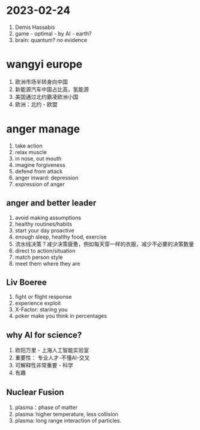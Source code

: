 # 2023-02-24
1. Demis Hassabis
2. game - optimal - by AI - earth?
3. brain: quantum? no evidence


# wangyi europe
1. 欧洲市场半转身向中国
2. 新能源汽车中国占比高，氢能源
3. 美国通过北约霸凌欧洲小国
4. 欧洲：北约 - 欧盟

# anger manage
1. take action
2. relax muscle
3. in nose, out mouth
4. imagine forgiveness
5. defend from attack
6. anger inward: depression
7. expression of anger

## anger and better leader
1. avoid making assumptions
2. healthy routines/habits
3. start your day proactive
4. enough sleep, healthy food, exercise
5. 流水线决策？减少决策疲惫，例如每天穿一样的衣服，减少不必要的决策数量
6. direct to action/situation
7. match person style
8. meet them where they are


## Liv Boeree
1. fight or flight response
2. experience exploit 
3. X-Factor: staring you
4. poker make you think in percentages

## why AI for science?
1. 欧阳万里 - 上海人工智能实验室
2. 重要性： 专业人才-不懂AI-交叉
3. 可解释性非常重要 - 科学
4. 有趣


## Nuclear Fusion
1. plasma：phase of matter
2. plasma: higher temperature, less collision
3. plasma: long range interaction of particles.
